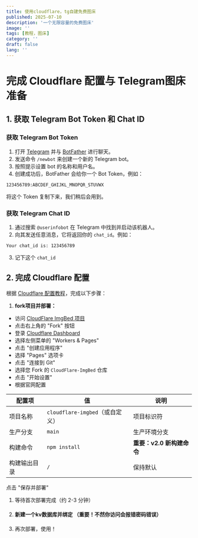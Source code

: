 ```yaml
---
title: 使用cloudflare，tg自建免费图床
published: 2025-07-10
description: '一个无限容量的免费图床'
image: ''
tags: [教程，图床]
category: ''
draft: false 
lang: ''
---
```


# 完成 Cloudflare 配置与 Telegram图床准备

## 1. 获取 Telegram Bot Token 和 Chat ID

### 获取 Telegram Bot Token

1. 打开 [Telegram](https://telegram.org/) 并与 [BotFather](https://t.me/BotFather) 进行聊天。
2. 发送命令 `/newbot` 来创建一个新的 Telegram bot。
3. 按照提示设置 bot 的名称和用户名。
4. 创建成功后，BotFather 会给你一个 Bot Token，例如：

```123456789:ABCDEF_GHIJKL_MNOPQR_STUVWX
123456789:ABCDEF_GHIJKL_MNOPQR_STUVWX
```

将这个 Token 复制下来，我们稍后会用到。

### 获取 Telegram Chat ID

1. 通过搜索 `@userinfobot` 在 Telegram 中找到并启动该机器人。
2. 向其发送任意消息，它将返回你的 `chat_id`。例如：

```
Your chat_id is: 123456789
```

3. 记下这个 `chat_id`

## 2. 完成 Cloudflare 配置

根据 [Cloudflare 配置教程](https://cfbed.sanyue.de/deployment/cloudflare.html)，完成以下步骤：

1. **fork项目并部署：**
- 访问 [CloudFlare ImgBed 项目](https://github.com/MarSeventh/CloudFlare-ImgBed)
- 点击右上角的 "Fork" 按钮
- 登录 [Cloudflare Dashboard](https://dash.cloudflare.com/)
- 选择左侧菜单的 "Workers & Pages"
- 点击 "创建应用程序"
- 选择 "Pages" 选项卡
- 点击 "连接到 Git"
- 选择您 Fork 的 `CloudFlare-ImgBed` 仓库
- 点击 "开始设置"
- 根据官网配置

| 配置项    | 值                         | 说明                |
| ------ | ------------------------- | ----------------- |
| 项目名称   | `cloudflare-imgbed`（或自定义） | 项目标识符             |
| 生产分支   | `main`                    | 生产环境分支            |
| 构建命令   | `npm install`             | **重要：v2.0 新构建命令** |
| 构建输出目录 | `/`                       | 保持默认              |

点击 "保存并部署"

1. 等待首次部署完成（约 2-3 分钟）
2. #### 新建一个kv数据库并绑定 （重要！不然你访问会报错密码错误）
3. 再次部署，使用！
